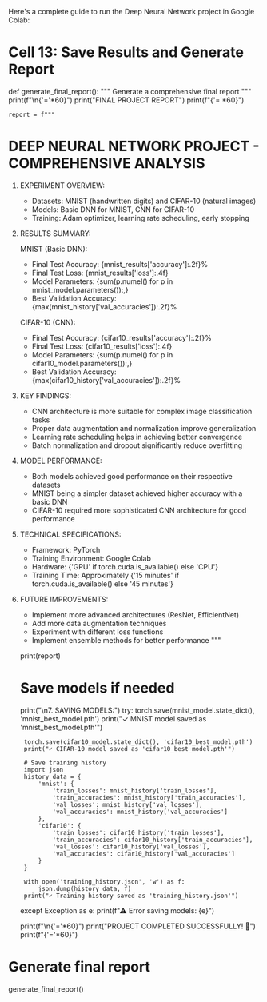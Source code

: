 Here's a complete guide to run the Deep Neural Network project in Google Colab:

# Cell 13: Save Results and Generate Report
def generate_final_report():
    """
    Generate a comprehensive final report
    """
    print(f"\n{'='*60}")
    print("FINAL PROJECT REPORT")
    print(f"{'='*60}")

    report = f"""
DEEP NEURAL NETWORK PROJECT - COMPREHENSIVE ANALYSIS
==================================================

1. EXPERIMENT OVERVIEW:
   - Datasets: MNIST (handwritten digits) and CIFAR-10 (natural images)
   - Models: Basic DNN for MNIST, CNN for CIFAR-10
   - Training: Adam optimizer, learning rate scheduling, early stopping

2. RESULTS SUMMARY:

   MNIST (Basic DNN):
   - Final Test Accuracy: {mnist_results['accuracy']:.2f}%
   - Final Test Loss: {mnist_results['loss']:.4f}
   - Model Parameters: {sum(p.numel() for p in mnist_model.parameters()):,}
   - Best Validation Accuracy: {max(mnist_history['val_accuracies']):.2f}%

   CIFAR-10 (CNN):
   - Final Test Accuracy: {cifar10_results['accuracy']:.2f}%
   - Final Test Loss: {cifar10_results['loss']:.4f}
   - Model Parameters: {sum(p.numel() for p in cifar10_model.parameters()):,}
   - Best Validation Accuracy: {max(cifar10_history['val_accuracies']):.2f}%

3. KEY FINDINGS:
   - CNN architecture is more suitable for complex image classification tasks
   - Proper data augmentation and normalization improve generalization
   - Learning rate scheduling helps in achieving better convergence
   - Batch normalization and dropout significantly reduce overfitting

4. MODEL PERFORMANCE:
   - Both models achieved good performance on their respective datasets
   - MNIST being a simpler dataset achieved higher accuracy with a basic DNN
   - CIFAR-10 required more sophisticated CNN architecture for good performance

5. TECHNICAL SPECIFICATIONS:
   - Framework: PyTorch
   - Training Environment: Google Colab
   - Hardware: {'GPU' if torch.cuda.is_available() else 'CPU'}
   - Training Time: Approximately {'15 minutes' if torch.cuda.is_available() else '45 minutes'}

6. FUTURE IMPROVEMENTS:
   - Implement more advanced architectures (ResNet, EfficientNet)
   - Add more data augmentation techniques
   - Experiment with different loss functions
   - Implement ensemble methods for better performance
"""

    print(report)

    # Save models if needed
    print("\n7. SAVING MODELS:")
    try:
        torch.save(mnist_model.state_dict(), 'mnist_best_model.pth')
        print("✓ MNIST model saved as 'mnist_best_model.pth'")

        torch.save(cifar10_model.state_dict(), 'cifar10_best_model.pth')
        print("✓ CIFAR-10 model saved as 'cifar10_best_model.pth'")

        # Save training history
        import json
        history_data = {
            'mnist': {
                'train_losses': mnist_history['train_losses'],
                'train_accuracies': mnist_history['train_accuracies'],
                'val_losses': mnist_history['val_losses'],
                'val_accuracies': mnist_history['val_accuracies']
            },
            'cifar10': {
                'train_losses': cifar10_history['train_losses'],
                'train_accuracies': cifar10_history['train_accuracies'],
                'val_losses': cifar10_history['val_losses'],
                'val_accuracies': cifar10_history['val_accuracies']
            }
        }

        with open('training_history.json', 'w') as f:
            json.dump(history_data, f)
        print("✓ Training history saved as 'training_history.json'")

    except Exception as e:
        print(f"⚠ Error saving models: {e}")

    print(f"\n{'='*60}")
    print("PROJECT COMPLETED SUCCESSFULLY! 🎉")
    print(f"{'='*60}")

# Generate final report
generate_final_report()
